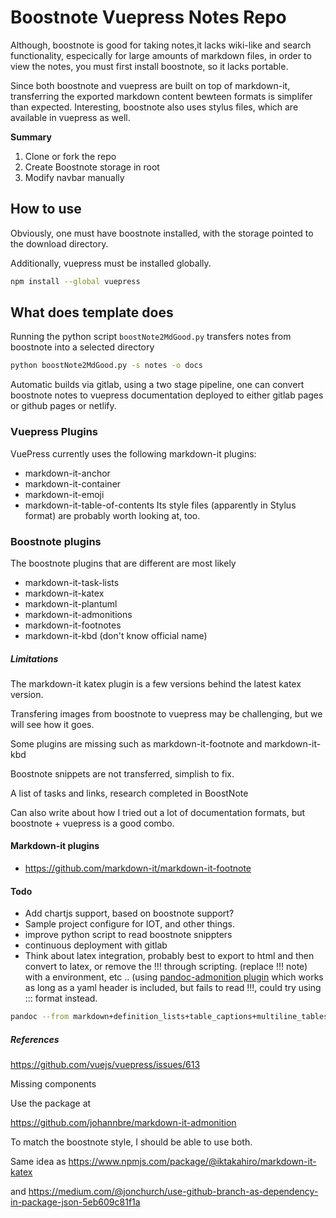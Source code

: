 # Boostnote Vuepress Notes Repo

Although, boostnote is good for taking notes,it lacks wiki-like and search functionality, especically for large amounts of markdown files, in order to view the notes, you must first install boostnote, so it lacks portable.

Since both boostnote and vuepress are built on top of markdown-it, transferring the exported markdown content bewteen formats is simplifer than expected. Interesting, boostnote also uses stylus files, which are available in vuepress as well.

**Summary**

1. Clone or fork the repo
2. Create Boostnote storage in root
3. Modify navbar manually

## How to use 

Obviously, one must have boostnote installed, with the storage pointed to the download directory.

Additionally, vuepress must be installed globally.

```sh
npm install --global vuepress 
```

## What does template does

Running the python script `boostNote2MdGood.py` transfers notes from boostnote into a selected directory

```sh
python boostNote2MdGood.py -s notes -o docs
```

Automatic builds via gitlab, using a two stage pipeline, one can convert boostnote notes to vuepress documentation deployed to either gitlab pages or github pages or netlify.

### Vuepress Plugins 
VuePress currently uses the following markdown-it plugins:

- markdown-it-anchor
- markdown-it-container
- markdown-it-emoji
- markdown-it-table-of-contents
Its style files (apparently in Stylus format) are probably worth looking at, too.

### Boostnote plugins
The boostnote plugins that are different are most likely
- markdown-it-task-lists
- markdown-it-katex
- markdown-it-plantuml
- markdown-it-admonitions
- markdown-it-footnotes
- markdown-it-kbd (don't know official name)

##### Limitations
The markdown-it katex plugin is a few versions behind the latest katex version.

Transfering images from boostnote to vuepress may be challenging, but we will see how it goes.

Some plugins are missing such as markdown-it-footnote and markdown-it-kbd

Boostnote snippets are not transferred, simplish to fix.

A list of tasks and links, research completed in BoostNote

Can also write about how I tried out a lot of documentation formats, but boostnote + vuepress is a good combo.


#### Markdown-it plugins

* https://github.com/markdown-it/markdown-it-footnote

#### Todo

* Add chartjs support, based on boostnote support?
* Sample project configure for IOT, and other things.
* improve python script to read boostnote snippters
* continuous deployment with gitlab
* Think about latex integration, probably best to export to html and then convert to latex, or remove the !!! through scripting. (replace !!! note) with a environment, etc .. (using [pandoc-admonition plugin](https://github.com/chdemko/pandoc-latex-admonition/wiki) which works as long as a yaml header is included, but fails to read !!!, could try using ::: format instead.


```sh
pandoc --from markdown+definition_lists+table_captions+multiline_tables+grid_tables+pipe_tables+pandoc_title_block --filter=pandoc-latex-admonition test.md --to latex -o testing56.tex
```
##### References 

https://github.com/vuejs/vuepress/issues/613

Missing components

Use the package at 

https://github.com/johannbre/markdown-it-admonition

To match the boostnote style, I should be able to use both.

Same idea as https://www.npmjs.com/package/@iktakahiro/markdown-it-katex

and https://medium.com/@jonchurch/use-github-branch-as-dependency-in-package-json-5eb609c81f1a